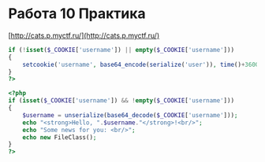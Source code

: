 # Работа 10 Практика

[http://cats.p.myctf.ru/](http://cats.p.myctf.ru/)

```php
if (!isset($_COOKIE['username']) || empty($_COOKIE['username']))
{
    setcookie('username', base64_encode(serialize('user')), time()+3600, '/', '',0);
}
?>
```

```php
<?php
if (isset($_COOKIE['username']) && !empty($_COOKIE['username']))
{
    $username = unserialize(base64_decode($_COOKIE['username']));
    echo "<strong>Hello, ".$username."</strong>!<br/>";
    echo "Some news for you: <br/>";
    echo new FileClass();
}
?>
```